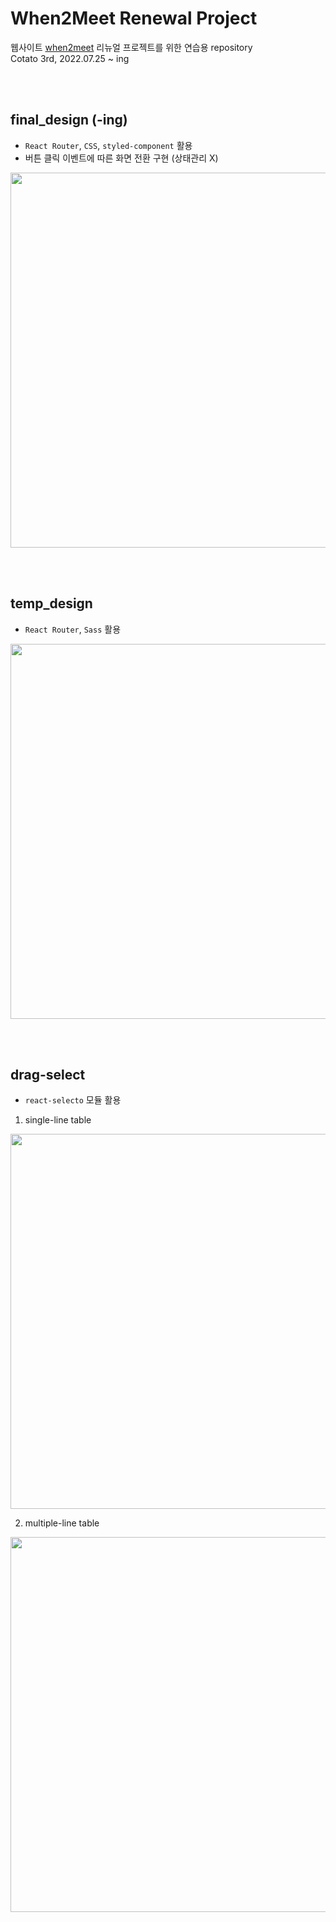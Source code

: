 # When2Meet Renewal Project
웹사이트 <a href="https://www.when2meet.com/">when2meet</a> 리뉴얼 프로젝트를 위한 연습용 repository<br />
Cotato 3rd, 2022.07.25 ~ ing <br />

<br/>
<br/>


## final_design (-ing)
- <code>React Router</code>, <code>CSS</code>, <code>styled-component</code> 활용
- 버튼 클릭 이벤트에 따른 화면 전환 구현 (상태관리 X)
<p align="center">
<img src="https://user-images.githubusercontent.com/66225688/199048070-43a3c23a-120c-46c7-b328-dd65221d6327.gif" width=600px/>
</p>

<br/>
<br/>


## temp_design
- <code>React Router</code>, <code>Sass</code> 활용
<p align="center">
<img src="https://user-images.githubusercontent.com/66225688/183991567-ce1a852f-4af5-449b-86eb-e74be67ab5b9.gif" width=600px/>
</p>

<br/>
<br/>

## drag-select
- <code>react-selecto</code> 모듈 활용 <br />

1) single-line table

<p align="center">
<img src="https://user-images.githubusercontent.com/66225688/184548399-ee314b74-bba9-490d-ad3e-edb495bc7ba9.gif" width=600px />
</p>


2) multiple-line table
<p align="center">
<img src="https://user-images.githubusercontent.com/66225688/184548324-22f4312a-1253-40d5-954a-ed696c3c6e65.gif" width=600px />
</p>
